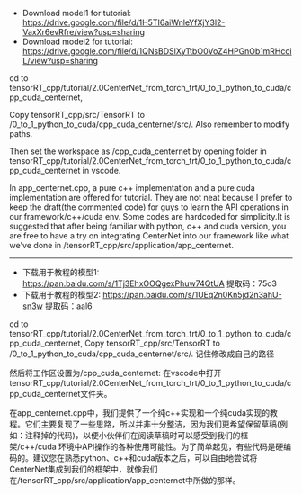 - Download model1 for tutorial: https://drive.google.com/file/d/1H5TI6aiWnleYfXjY3l2-VaxXr6evRfre/view?usp=sharing
- Download model2 for tutorial: https://drive.google.com/file/d/1QNsBDSlXyTtbO0VoZ4HPGnOb1mRHcciL/view?usp=sharing


cd to tensorRT_cpp/tutorial/2.0CenterNet_from_torch_trt/0_to_1_python_to_cuda/cpp_cuda_centernet, 

Copy tensorRT_cpp/src/TensorRT to /0_to_1_python_to_cuda/cpp_cuda_centernet/src/. Also remember to modify paths.

Then set the workspace as /cpp_cuda_centernet by 
opening folder in tensorRT_cpp/tutorial/2.0CenterNet_from_torch_trt/0_to_1_python_to_cuda/cpp_cuda_centernet in vscode.

In app_centernet.cpp, a pure c++ implementation and a pure cuda implementation are offered for tutorial. They are not neat because I prefer to keep the draft(the commented code) for guys to learn the API operations in our framework/c++/cuda env. Some codes are hardcoded for simplicity.It is suggested that after being familiar with python, c++ and cuda version, you are free to have a try on integrating CenterNet into our framework like what we've done in /tensorRT_cpp/src/application/app_centernet.

<hr/>

- 下载用于教程的模型1: https://pan.baidu.com/s/1Tj3EhxOOQgexPhuw74QtUA    提取码：75o3
- 下载用于教程的模型2: https://pan.baidu.com/s/1UEq2n0Kn5jd2n3ahU-sn3w    提取码：aal6

cd to tensorRT_cpp/tutorial/2.0CenterNet_from_torch_trt/0_to_1_python_to_cuda/cpp_cuda_centernet, 
Copy tensorRT_cpp/src/TensorRT to /0_to_1_python_to_cuda/cpp_cuda_centernet/src/. 记住修改成自己的路径

然后将工作区设置为/cpp_cuda_centernet:
在vscode中打开tensorRT_cpp/tutorial/2.0CenterNet_from_torch_trt/0_to_1_python_to_cuda/cpp_cuda_centernet文件夹。

在app_centernet.cpp中，我们提供了一个纯c++实现和一个纯cuda实现的教程。它们主要复现了一些思路，所以并非十分整洁，因为我们更希望保留草稿(例如：注释掉的代码)，以便小伙伴们在阅读草稿时可以感受到我们的框架/c++/cuda 环境中API操作的各种使用可能性。为了简单起见，有些代码是硬编码的。建议您在熟悉python、c++和cuda版本之后，可以自由地尝试将CenterNet集成到我们的框架中，就像我们在/tensorRT_cpp/src/application/app_centernet中所做的那样。





